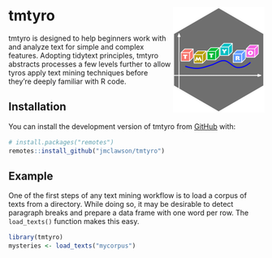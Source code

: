 
<!-- README.md is generated from README.Rmd. Please edit that file -->

# tmtyro <a href="https://jmclawson.github.io/tmtyro/"><img src="man/figures/logo.png" align="right" height="208" alt="tmtyro website" /></a>

<!-- badges: start -->
<!-- badges: end -->

tmtyro is designed to help beginners work with and analyze text for
simple and complex features. Adopting tidytext principles, tmtyro
abstracts processes a few levels further to allow tyros apply text
mining techniques before they’re deeply familiar with R code.

## Installation

You can install the development version of tmtyro from
[GitHub](https://github.com/) with:

``` r
# install.packages("remotes")
remotes::install_github("jmclawson/tmtyro")
```

## Example

One of the first steps of any text mining workflow is to load a corpus
of texts from a directory. While doing so, it may be desirable to detect
paragraph breaks and prepare a data frame with one word per row. The
`load_texts()` function makes this easy.

``` r
library(tmtyro)
mysteries <- load_texts("mycorpus")
```
